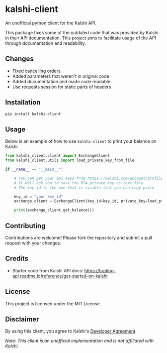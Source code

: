 # kalshi-client
An unofficial python client for the Kalshi API. 

This package fixes some of the outdated code that was provided by Kalshi in their API documentation. This project aims to facilitate usage of the API through documentation and readability. 

## Changes
- Fixed cancelling orders
- Added parameters that weren't in original code
- Added documentation and made code readable
- Use requests session for static parts of headers

## Installation

```bash
pip install kalshi-client
```

## Usage

Below is an example of how to use `kalshi-client` to print your balance on Kalshi

```python
from kalshi_client.client import ExchangeClient
from kalshi_client.utils import load_private_key_from_file

if __name__ == "__main__":

    # You can get your api keys from https://kalshi.com/account/profile
    # It will ask you to save the RSA private key as text file
    # The key id is the one that is visible that you can copy paste

    key_id = "your key id"
    exchange_client = ExchangeClient(key_id=key_id, private_key=load_private_key_from_file("private_key.txt"))

    print(exchange_client.get_balance())
```

## Contributing

Contributions are welcome! Please fork the repository and submit a pull request with your changes.

## Credits
- Starter code from Kalshi API docs: https://trading-api.readme.io/reference/get-started-on-kalshi

## License

This project is licensed under the MIT License.

## Disclaimer

By using this client, you agree to Kalshi's [Developer Agreement](https://kalshi.com/developer-agreement).

*Note: This client is an unofficial implementation and is not affiliated with Kalshi.* 
